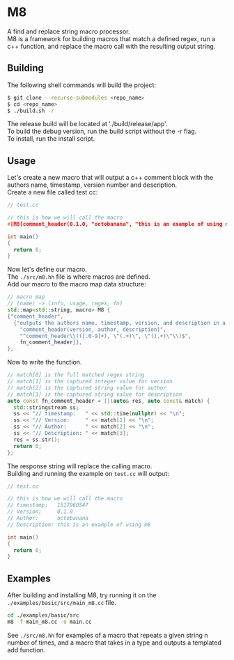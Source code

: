 # M8
A find and replace string macro processor.  
M8 is a framework for building macros that match a defined regex, run a c++ function, and replace the macro call with the resulting output string.  

## Building
The following shell commands will build the project:
```bash
$ git clone --recurse-submodules <repo_name>
$ cd <repo_name>
$ ./build.sh -r
```
The release build will be located at './build/release/app'.  
To build the debug version, run the build script without the -r flag.  
To install, run the install script.  

## Usage
Let's create a new macro that will output a c++ comment block with the authors name, timestamp, version number and description.  
Create a new file called test.cc:
```cpp
// test.cc

// this is how we will call the macro
#[M8[comment_header(0.1.0, "octobanana", "this is an example of using m8")]]

int main()
{
  return 0;
}
```

Now let's define our macro.  
The `./src/m8.hh` file is where macros are defined.  
Add our macro to the macro map data structure:
```cpp
// macro map
// (name) -> (info, usage, regex, fn)
std::map<std::string, macro> M8 {
{"comment_header",
  {"outputs the authors name, timestamp, version, and description in a c++ comment block",
    "comment_header(version, author, description)",
    "^comment_header\\(([.0-9]+), \"(.+)\", \"().+)\"\\)$",
    fn_comment_header}},
};
```

Now to write the function.  
```cpp
// match[0] is the full matched regex string
// match[1] is the captured integer value for version
// match[2] is the captured string value for author
// match[3] is the captured string value for description
auto const fn_comment_header = [](auto& res, auto const& match) {
  std::stringstream ss;
  ss << "// timestamp:   " << std::time(nullptr) << "\n";
  ss << "// Version:     " << match[1] << "\n";
  ss << "// Author:      " << match[2] << "\n";
  ss << "// Description: " << match[3];
  res = ss.str();
  return 0;
};
```
The response string will replace the calling macro.  
Building and running the example on `test.cc` will output:
```cpp
// test.cc

// this is how we will call the macro
// timestamp:   1517960547
// Version:     0.1.0
// Author:      octobanana
// Description: this is an example of using m8

int main()
{
  return 0;
}
```

## Examples
After building and installing M8, try running it on the `./examples/basic/src/main_m8.cc` file.  
```bash
cd ./examples/basic/src
m8 -f main_m8.cc -o main.cc
```
See `./src/m8.hh` for examples of a macro that repeats a given string n number of times, and a macro that takes in a type and outputs a templated add function.  
